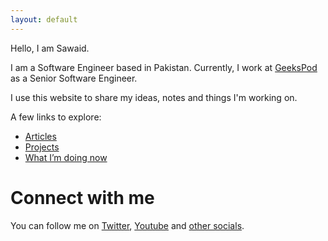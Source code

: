 ```yaml
---
layout: default
---
```


Hello, I am Sawaid.

I am a Software Engineer based in Pakistan. Currently, I work at [GeeksPod](https://geekspod.co/) as a Senior Software Engineer.

I use this website to share my ideas, notes and things I'm working on.

A few links to explore:

- [Articles](posts)
- [Projects](projects)
- [What I’m doing now](now)

# Connect with me

You can follow me on <a href="https://twitter.com/SyedMSawaid" target="_blank">Twitter</a>,
<a href="https://www.youtube.com/@SyedMSawaid" target="_blank">Youtube</a> and
<a href="{{ '/connect' | relative_url }}">other socials</a>.

